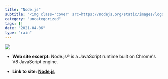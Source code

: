 ```yaml
---
title: "Node.js"
subtitle: "<img class='cover' src=https://nodejs.org/static/images/logo-hexagon-card.png>"
category: "uncategorized"
tags: []
date: "2021-04-06"
type: "rain"
---
```

<img class="cover" src=https://nodejs.org/static/images/logo-hexagon-card.png>



* **Web site excerpt:** Node.js® is a JavaScript runtime built on Chrome's V8 JavaScript engine.

* **Link to site:** **[Node.js](https://nodejs.org)**